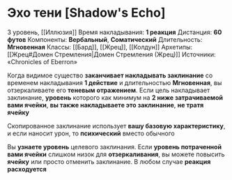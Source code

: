 # Эхо тени [Shadow's Echo]
3 уровень, [[Иллюзия]]
Время накладывания: **1 реакция**
Дистанция: **60 футов**
Компоненты: **Вербальный**, **Соматический**
Длительность: **Мгновенная**
Классы: [[Бард]], [[Жрец]], [[Колдун]]
Архетипы: [[Жрец#Домен Стремления|Домен Стремления (Жрец)]]
Источники: «Chronicles of Eberron»

Когда видимое существо **заканчивает накладывать заклинание** со временем накладывания **1 действие** и длительностью **Мгновенная**, вы отзеркаливаете его **теневым отражением**. Если цель накладывает заклинание, **уровень** которого как минимум на **2 ниже затрачиваемой вами ячейки**, **вы также накладываете это заклинание**, **не тратя ячейку**

Скопированное заклинание использует **вашу базовую характеристику**, и если наносит урон, то **психический** вместо обычного

Вы **узнаете уровень** целевого заклинания. Если **уровень потраченной вами ячейки** слишком низок для **отзеркаливания**, вы можете повысить **ячейку** или просто отменить заклинание. В любом случае **реакция расходуется**